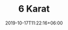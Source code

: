 ---
title: "6 Karat"
date: 2019-10-17T11:22:16+06:00
draft: false
categories: "schoppel"
tags: ["Schurwolle", "Seide"]
nadels: [ "2,0", "2,5", "3,0"]
nadel: "2,0-3,0" 
laenge: "600m"	


# meta description
description : "80% Schurwolle, 20% Seide "

# Farben
farben : "Stadt Land Fluss|Lippenbekenntnis|Froschkönig|Blauer Planet|Gib mehr Grün|Kleingedrucktes|4 Freunde|Rechtes Licht|Raw Denim|Meeresblick|Nachtschicht|Rosarium|Roter Ocker|Lagoon|Elefantenhaut|Seidenschwarz|Bordeaux schattiert|Lucid|Himbeersorbet"

# product Price
dprice: "19,50"
price: "19.5"
priceBefore: " "
menge: "100g"

# Product Short Description
shortDescription: "80% Schurwolle, 20% Seide, feinstes Cablégarn, schöne Farbverläufe"

#product ID
productID: "2008"

# type must be "products"
type: "products"

# type must be "products"
brand: "Schoppel"
img: "/images/products/schoppel/6-karat-1.jpg"   

# product Images
# first image will be shown in the product page
images:
  - "/images/products/schoppel/6-karat-1.jpg"
  - "/images/products/schoppel/6-karat-2.jpg"
  - "/images/products/schoppel/6-karat-3.jpg"

# product colors
farbimages:
- farbimg: "/images/farben/schoppel/6-karat/6 KARAT 2152_ Stadt Land Fluss.jpg"	
  farbtitle: "Stadt Land Fluss"
- farbimg: "/images/farben/schoppel/6-karat/6 KARAT 2153_ Lippenbekenntnis.jpg"	
  farbtitle: "Lippenbekenntnis"
- farbimg: "/images/farben/schoppel/6-karat/6 KARAT 2154_ Froschkönig.jpg"	
  farbtitle: "Froschkönig"
- farbimg: "/images/farben/schoppel/6-karat/6 KARAT 2155_ Blauer Planet.jpg"	
  farbtitle: "Blauer Planet"
- farbimg: "/images/farben/schoppel/6-karat/6 KARAT 2235_ Gib mehr Grün.jpg"	
  farbtitle: "Gib mehr Grün"
- farbimg: "/images/farben/schoppel/6-karat/6 KARAT 2268_ Kleingedrucktes.jpg"	
  farbtitle: "Kleingedrucktes"
- farbimg: "/images/farben/schoppel/6-karat/6 KARAT 2318_ 4 Freunde.jpg"	
  farbtitle: "4 Freunde"
- farbimg: "/images/farben/schoppel/6-karat/6 KARAT Shadow 2279_ Rechtes Licht.jpg"	
  farbtitle: "Rechtes Licht"
- farbimg: "/images/farben/schoppel/6-karat/6 KARAT Shadow 2285_ Raw Denim.jpg"	
  farbtitle: "Raw Denim"
- farbimg: "/images/farben/schoppel/6-karat/6 KARAT Shadow 2287_ Meeresblick.jpg"	
  farbtitle: "Meeresblick"
- farbimg: "/images/farben/schoppel/6-karat/6 KARAT Shadow 2344_ Nachtschicht.jpg"	
  farbtitle: "Nachtschicht"
- farbimg: "/images/farben/schoppel/6-karat/6 KARAT Shadow 2346_ Rosarium.jpg"	
  farbtitle: "Rosarium"
- farbimg: "/images/farben/schoppel/6-karat/6 KARAT Shadow 2371_ Roter Ocker.jpg"	
  farbtitle: "Roter Ocker"
- farbimg: "/images/farben/schoppel/6-karat/6 KARAT Shadow 2375_ Lagoon.jpg"	
  farbtitle: "Lagoon"
- farbimg: "/images/farben/schoppel/6-karat/6 KARAT Shadow 2377_ Elefantenhaut.jpg"	
  farbtitle: "Elefantenhaut"
- farbimg: "/images/farben/schoppel/6-karat/6 KARAT Shadow 2379_ Seidenschwarz.jpg"	
  farbtitle: "Seidenschwarz"
- farbimg: "/images/farben/schoppel/6-karat/6 KARAT Shadow 2408_ Bordeaux schattiert.jpg"	
  farbtitle: "Bordeaux schattiert"
- farbimg: "/images/farben/schoppel/6-karat/6 KARAT Shadow 2445_ Lucid.jpg"	
  farbtitle: "Lucid"
- farbimg: "/images/farben/schoppel/6-karat/6 KARAT Shadow 2446_ Himbeersorbet.jpg"	
  farbtitle: "Himbeersorbet"
---
